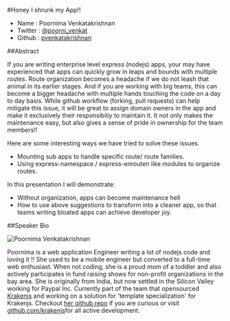 #Honey I shrunk my App!!

* Name      : Poornima Venkatakrishnan
* Twitter   : [@poorni_venkat](https://twitter.com/poorni_venkat)
* Github    : [pvenkatakrishnan](http://github.com/pvenkatakrishnan)

##Abstract

If you are writing enterprise level express (nodejs) apps, your may have experienced that apps can quickly grow in leaps and bounds with multiple routes. Route organization becomes a headache if we do not leash that animal in its earlier stages. And if you are working with big teams, this can become a bigger headache with multiple hands touching the code on a day to day basis. While github workflow (forking, pull requests) can help mitigate this issue, it will be great to assign domain owners in the app and make it exclusively their responsibiliy to maintain it. It not only makes the maintenance easy, but also gives a sense of pride in ownership for the team members!!

Here are some interesting ways we have tried to solve these issues.

* Mounting sub apps to handle specific route/ route families.
* Using express-namespace / express-enrouten like modules to organize routes.

In this presentation I will demonstrate: 

* Without organization, apps can become maintenance hell
* How to use above suggestions to transform into a cleaner app, so that teams writing bloated apps can achieve developer joy.


##Speaker Bio

![Poornima Venkatakrishnan](https://raw.githubusercontent.com/pvenkatakrishnan/2014.cascadiajs.com/master/images/poornima.jpeg)

Poornima is a web application Engineer writing a lot of nodejs code and loving it !! She used to be a mobile engineer but converted to a full-time web enthusiast.
When not coding, she is a proud mom of a toddler and also actively participates in fund raising shows for non-profit organizations in the bay area. She is originally from India, but now settled in the Silicon Valley working for Paypal Inc.
Currently part of the team that opensourced [Krakenjs](www.krakenjs.com) and working on a solution for 'template specialization' for Krakenjs. Checkout [her github repo](http://github.com/pvenkatakrishnan) if you are curious or visit [github.com/krakenjs](github.com/krakenjs)for all active development.
